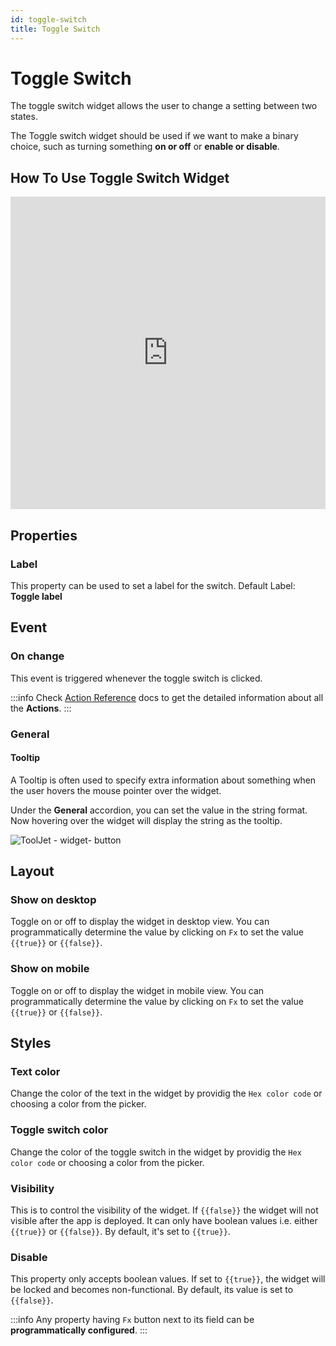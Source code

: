 ```yaml
---
id: toggle-switch
title: Toggle Switch
---
```

# Toggle Switch

The toggle switch widget allows the user to change a setting between two states.

The Toggle switch widget should be used if we want to make a binary choice, such as turning something **on or off** or **enable or disable**.

## How To Use Toggle Switch Widget

<iframe height="500" src="https://www.youtube.com/embed/NtP_9YC0hXs" title="Toggle Switch Widget" frameborder="0" allowfullscreen width="100%"></iframe>

## Properties

### Label

This property can be used to set a label for the switch. Default Label: **Toggle label**

## Event

### On change
This event is triggered whenever the toggle switch is clicked.

:::info
Check [Action Reference](/docs/actions/show-alert) docs to get the detailed information about all the **Actions**.
:::

### General
#### Tooltip

A Tooltip is often used to specify extra information about something when the user hovers the 
mouse pointer over the widget.

Under the <b>General</b> accordion, you can set the value in the string format. 
Now hovering over the widget will display the string as the tooltip.

<div style={{textAlign: 'center'}}>

![ToolJet - widget- button](/img/tooltip.png)

</div>

## Layout

### Show on desktop

Toggle on or off to display the widget in desktop view. You can programmatically determine the value by clicking on `Fx` to set the value `{{true}}` or `{{false}}`.
### Show on mobile

Toggle on or off to display the widget in mobile view. You can programmatically determine the value by clicking on `Fx` to set the value `{{true}}` or `{{false}}`.

## Styles

### Text color

Change the color of the text in the widget by providig the `Hex color code` or choosing a color from the picker.

### Toggle switch color

Change the color of the toggle switch in the widget by providig the `Hex color code` or choosing a color from the picker.

### Visibility

This is to control the visibility of the widget. If `{{false}}` the widget will not visible after the app is deployed. It can only have boolean values i.e. either `{{true}}` or `{{false}}`. By default, it's set to `{{true}}`.
### Disable

This property only accepts boolean values. If set to `{{true}}`, the widget will be locked and becomes non-functional. By default, its value is set to `{{false}}`.

:::info
Any property having `Fx` button next to its field can be **programmatically configured**.
:::